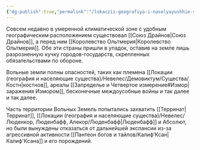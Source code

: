 ```yaml
---
{"dg-publish":true,"permalink":"/lokaczii-geografiya-i-naselyayushhie-sushhestva/neveles/volnye-zemli/volnye-zemli/","dgPassFrontmatter":true}
---
```


Совсем недавно в умеренной климатической зоне с удобным географическим расположением существовал [[Союз Драйнов\|Союз Драйнов]], а перед ним [[Королевство Ольтмерия\|Королевство Ольтмерия]]. Обе эти страны пришли в упадок, оставив на земле лишь разрозненную кучку городов-государств, скрепленных обязательствами по обороне.

Вольные земли полны опасностей, таких как племена [[Локации (география и населяющие существа)/Невелес/Демовиктум/Существа/Костн\|костнов]], ареалы [[Запределье и Четвертое измерение#Измор\|заражения Измором]], бесконечные междоусобные войны и так далее и так далее. 

Часть территории Вольных Земель попытались захватить [[Терринат\|Терринат]], [[Локации (география и населяющие существа)/Невелес/Люденкор, Люденбафф, Алекор/Люденбафф\|Люденбафф]] и Абсолют, но были вынуждены отказаться от дальнейшей экспансии из-за агрессивной активности [[Пантеон богов и тайлов/Калиф’Ксан\|Калиф'Ксана]] и его порождений.

